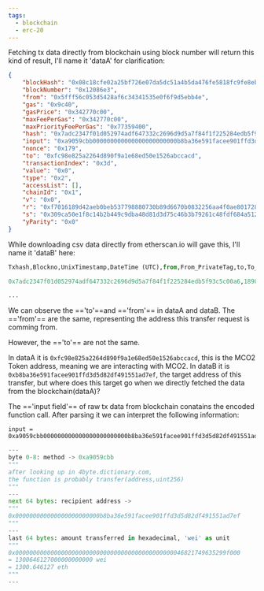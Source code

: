 ```yaml
---
tags:
  - blockchain
  - erc-20
---
```

Fetching tx data directly from blockchain using block number will return this kind of result, I'll name it 'dataA' for clarification:

```json
{
	"blockHash": "0x08c18cfe02a25bf726e07da5dc51a4b5da476fe5818fc9fe8ebc54ddde27d69f", 
	"blockNumber": "0x12086e3", 
	"from": "0x5fff56c053d5428af6c34341535e0f6f9d5ebb4e", 
	"gas": "0x9c40", 
	"gasPrice": "0x342770c00", 
	"maxFeePerGas": "0x342770c00", 
	"maxPriorityFeePerGas": "0x77359400", 
	"hash": "0x7adc2347f01d052974adf647332c2696d9d5a7f84f1f225284edb5f93c5c00a6", 
	"input": "0xa9059cbb000000000000000000000000b8ba36e591facee901ffd3d5d82df491551ad7ef000000000000000000000000000000000000000000000046821749635299f000", 
	"nonce": "0x179", 
	"to": "0xfc98e825a2264d890f9a1e68ed50e1526abccacd", 
	"transactionIndex": "0x3d", 
	"value": "0x0", 
	"type": "0x2", 
	"accessList": [], 
	"chainId": "0x1", 
	"v": "0x0",
	"r": "0xf7016189d42aeb0beb537798880730b89d6670b0832256aa4f0ae801728c1d27", 
	"s": "0x309ca50e1f8c14b2b449c9dba48d81d3d75c46b3b79261c48fdf684a5127c303", 
	"yParity": "0x0"
}
```

While downloading csv data directly from etherscan.io will gave this, I'll name it 'dataB' here:

```python
Txhash,Blockno,UnixTimestamp,DateTime (UTC),from,From_PrivateTag,to,To_PrivateTag,Quantity,Method

0x7adc2347f01d052974adf647332c2696d9d5a7f84f1f225284edb5f93c5c00a6,18908899,1704067259,2024/1/1 00:00,0x5fff56c053d5428af6c34341535e0f6f9d5ebb4e,-,0xb8ba36e591facee901ffd3d5d82df491551ad7ef,-,"1,300.65",Transfer

...
```

We can observe the =='to'==and =='from'== in dataA and dataB. The =='from'== are the same, representing the  address this transfer request is comming from.

However, the =='to'== are not the same.

In dataA it is `0xfc98e825a2264d890f9a1e68ed50e1526abccacd`, this is the MCO2 Token address, meaning we are interacting with MCO2. 
In dataB it is `0xb8ba36e591facee901ffd3d5d82df491551ad7ef`, the target address of this transfer, but where does this target go when we directly fetched the data from the blockchain(dataA)?

The =='input field'== of raw tx data from blockchain conatains the encoded function call. After parsing it we can interpret the following information:

```
input = 0xa9059cbb000000000000000000000000b8ba36e591facee901ffd3d5d82df491551ad7ef000000000000000000000000000000000000000000000046821749635299f000
```
```python
---
byte 0-8: method -> 0xa9059cbb
"""
after looking up in 4byte.dictionary.com,
the function is probably transfer(address,uint256)
"""
---
next 64 bytes: recipient address -> 
"""
0x000000000000000000000000b8ba36e591facee901ffd3d5d82df491551ad7ef
"""
---
last 64 bytes: amount transferred in hexadecimal, 'wei' as unit
"""
0x000000000000000000000000000000000000000000000046821749635299f000
= 1300646127000000000000 wei
= 1300.646127 eth
"""
---
```
